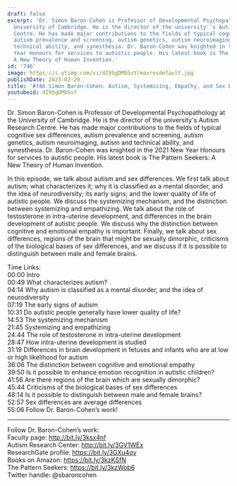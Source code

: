 ```yaml
---
draft: false
excerpt: 'Dr. Simon Baron-Cohen is Professor of Developmental Psychopathology at the
  University of Cambridge. He is the director of the university''s Autism Research
  Centre. He has made major contributions to the fields of typical cognitive sex differences,
  autism prevalence and screening, autism genetics, autism neuroimaging, autism and
  technical ability, and synesthesia. Dr. Baron-Cohen was knighted in the 2021 New
  Year Honours for services to autistic people. His latest book is The Pattern Seekers:
  A New Theory of Human Invention.'
id: '746'
image: https://i.ytimg.com/vi/dI95gDMbSsY/maxresdefault.jpg
publishDate: 2023-02-20
title: '#746 Simon Baron-Cohen: Autism, Systemizing, Empathy, and Sex Differences'
youtubeid: dI95gDMbSsY
---
```

<div class="timelinks">

Dr. Simon Baron-Cohen is Professor of Developmental Psychopathology at the University of Cambridge. He is the director of the university's Autism Research Centre. He has made major contributions to the fields of typical cognitive sex differences, autism prevalence and screening, autism genetics, autism neuroimaging, autism and technical ability, and synesthesia. Dr. Baron-Cohen was knighted in the 2021 New Year Honours for services to autistic people. His latest book is The Pattern Seekers: A New Theory of Human Invention.

In this episode, we talk about autism and sex differences. We first talk about autism; what characterizes it; why it is classified as a mental disorder, and the idea of neurodiversity; its early signs; and the lower quality of life of autistic people. We discuss the systemizing mechanism, and the distinction between systemizing and empathizing. We talk about the role of testosterone in intra-uterine development, and differences in the brain development of autistic people.  We discuss why the distinction between cognitive and emotional empathy is important. Finally, we talk about sex differences, regions of the brain that might be sexually dimorphic, criticisms of the biological bases of sex differences, and we discuss if it is possible to distinguish between male and female brains.

Time Links:  
<time>00:00</time> Intro  
<time>00:49</time> What characterizes autism?  
<time>04:14</time> Why autism is classified as a mental disorder, and the idea of neurodiversity  
<time>07:19</time> The early signs of autism  
<time>10:31</time> Do autistic people generally have lower quality of life?  
<time>14:53</time> The systemizing mechanism  
<time>21:45</time> Systemizing and empathizing  
<time>24:44</time> The role of testosterone in intra-uterine development  
<time>28:47</time> How intra-uterine development is studied  
<time>31:19</time> Differences in brain development in fetuses and infants who are at low or high likelihood for autism  
<time>36:06</time> The distinction between cognitive and emotional empathy  
<time>39:50</time> Is it possible to enhance emotion recognition in autistic children?  
<time>41:56</time> Are there regions of the brain which are sexually dimorphic?  
<time>45:44</time> Criticisms of the biological bases of sex differences  
<time>48:14</time> Is it possible to distinguish between male and female brains?  
<time>52:57</time> Sex differences are average differences  
<time>55:06</time> Follow Dr. Baron-Cohen’s work!

---

Follow Dr. Baron-Cohen’s work:  
Faculty page: http://bit.ly/3ksx4nf  
Autism Research Center: http://bit.ly/3GV1WEx  
ResearchGate profile: https://bit.ly/3GXu4qv  
Books on Amazon: https://bit.ly/3kzKSfN  
The Pattern Seekers: https://bit.ly/3kzWob6  
Twitter handle: @sbaroncohen
</div>

